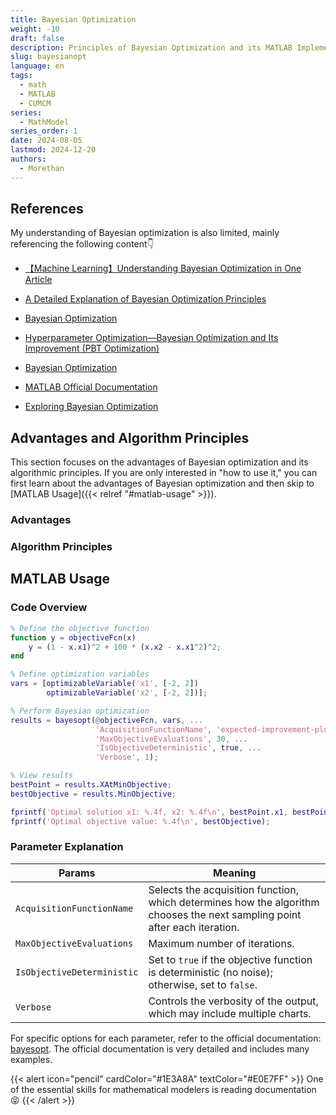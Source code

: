 ```yaml
---
title: Bayesian Optimization
weight: -10
draft: false
description: Principles of Bayesian Optimization and its MATLAB Implementation
slug: bayesianopt
language: en
tags:
  - math
  - MATLAB
  - CUMCM
series:
  - MathModel
series_order: 1
date: 2024-08-05
lastmod: 2024-12-20
authors:
  - Morethan
---
```


## References  

My understanding of Bayesian optimization is also limited, mainly referencing the following content👇  

- [【Machine Learning】Understanding Bayesian Optimization in One Article](https://blog.csdn.net/qq_27590277/article/details/115451660)  

- [A Detailed Explanation of Bayesian Optimization Principles](https://www.cnblogs.com/milliele/p/17782631.html)  

- [Bayesian Optimization](https://blog.csdn.net/Leon_winter/article/details/86604553)  

- [Hyperparameter Optimization—Bayesian Optimization and Its Improvement (PBT Optimization)](https://blog.csdn.net/xys430381_1/article/details/103871212)  

- [Bayesian Optimization](https://leovan.me/cn/2020/06/bayesian-optimization/)  

- [MATLAB Official Documentation](https://ww2.mathworks.cn/help/stats/bayesopt.html?s_tid=srchtitle_site_search_1_bayesopt)  

- [Exploring Bayesian Optimization](https://distill.pub/2020/bayesian-optimization/)  

## Advantages and Algorithm Principles  

This section focuses on the advantages of Bayesian optimization and its algorithmic principles. If you are only interested in "how to use it," you can first learn about the advantages of Bayesian optimization and then skip to [MATLAB Usage]({{< relref "#matlab-usage" >}}).  

### Advantages  

### Algorithm Principles  

## MATLAB Usage  

### Code Overview  

```matlab
% Define the objective function  
function y = objectiveFcn(x)  
    y = (1 - x.x1)^2 + 100 * (x.x2 - x.x1^2)^2;  
end  

% Define optimization variables  
vars = [optimizableVariable('x1', [-2, 2])  
        optimizableVariable('x2', [-2, 2])];  

% Perform Bayesian optimization  
results = bayesopt(@objectiveFcn, vars, ...  
                   'AcquisitionFunctionName', 'expected-improvement-plus', ...  
                   'MaxObjectiveEvaluations', 30, ...  
                   'IsObjectiveDeterministic', true, ...  
                   'Verbose', 1);  

% View results  
bestPoint = results.XAtMinObjective;  
bestObjective = results.MinObjective;  

fprintf('Optimal solution x1: %.4f, x2: %.4f\n', bestPoint.x1, bestPoint.x2);  
fprintf('Optimal objective value: %.4f\n', bestObjective);  
```

### Parameter Explanation  

Params | Meaning
----- | -----
`AcquisitionFunctionName` | Selects the acquisition function, which determines how the algorithm chooses the next sampling point after each iteration.
`MaxObjectiveEvaluations` | Maximum number of iterations.
`IsObjectiveDeterministic` | Set to `true` if the objective function is deterministic (no noise); otherwise, set to `false`.
`Verbose` | Controls the verbosity of the output, which may include multiple charts.

For specific options for each parameter, refer to the official documentation: [bayesopt](https://ww2.mathworks.cn/help/stats/bayesopt.html?s_tid=srchtitle_site_search_1_bayesopt). The official documentation is very detailed and includes many examples.  


{{< alert icon="pencil" cardColor="#1E3A8A" textColor="#E0E7FF" >}}
One of the essential skills for mathematical modelers is reading documentation 😝
{{< /alert >}}
